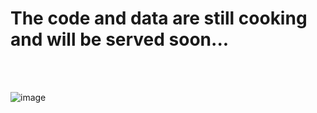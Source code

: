 # The code and data are still cooking and will be served soon...

<br>
<br>

![image](https://github.com/user-attachments/assets/0a635e88-a53d-47e3-a292-18d25909f7fc)

<br>


